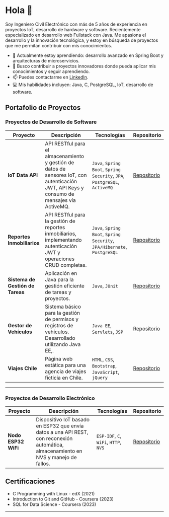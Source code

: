 # Hola 👋

Soy Ingeniero Civil Electrónico con más de 5 años de experiencia en proyectos IoT, 
desarrollo de hardware y software. Recientemente especializado en desarrollo web 
Fullstack con Java. Me apasiona el desarrollo y la innovación tecnológica, y 
estoy en búsqueda de proyectos que me permitan contribuir con mis conocimientos.

- 🌱 Actualmente estoy aprendiendo: desarrollo avanzado en Spring Boot y arquitecturas de microservicios.
- 💼 Busco contribuir a proyectos innovadores donde pueda aplicar mis conocimientos y seguir aprendiendo.
- 📫 Puedes contactarme en [LinkedIn](https://www.linkedin.com/in/asmitmans).
- 💻 Mis habilidades incluyen: Java, C, PostgreSQL, IoT, desarrollo de software.

## Portafolio de Proyectos

### Proyectos de Desarrollo de Software
| Proyecto | Descripción | Tecnologías | Repositorio |
|----------|------------|-------------|-------------|
 **IoT Data API** | API RESTful para el almacenamiento y gestión de datos de sensores IoT, con autenticación JWT, API Keys y consumo de mensajes vía ActiveMQ. | `Java`, `Spring Boot`, `Spring Security`, `JPA`, `PostgreSQL`, `ActiveMQ` | [Repositorio](https://github.com/asmitmans/IoTDataAPI) |
| **Reportes Inmobiliarios** | API RESTful para la gestión de reportes inmobiliarios, implementando autenticación JWT y operaciones CRUD completas. | `Java`, `Spring Boot`, `Spring Security`, `JPA/Hibernate`, `PostgreSQL` | [Repositorio](https://github.com/asmitmans/RealEstateReportsAPI) |
| **Sistema de Gestión de Tareas** | Aplicación en Java para la gestión eficiente de tareas y proyectos. | `Java`, `JUnit` | [Repositorio](https://github.com/asmitmans/TaskManager) |
| **Gestor de Vehículos** | Sistema básico para la gestión de permisos y registros de vehículos. Desarrollado utilizando Java EE,. | `Java EE`, `Servlets`, `JSP` | [Repositorio](https://github.com/asmitmans/CarManagerSystem) |
| **Viajes Chile** | Página web estática para una agencia de viajes ficticia en Chile. | `HTML`, `CSS`, `Bootstrap`, `JavaScript`, `jQuery` | [Repositorio](https://github.com/asmitmans/ViajesChile) |

---

### Proyectos de Desarrollo Electrónico
| Proyecto | Descripción | Tecnologías | Repositorio |
|----------|------------|-------------|-------------|
| **Nodo ESP32 WiFi** | Dispositivo IoT basado en ESP32 que envía datos a una API REST, con reconexión automática, almacenamiento en NVS y manejo de fallos. | `ESP-IDF`, `C`, `WiFi`, `HTTP`, `NVS` | [Repositorio](https://github.com/asmitmans/nodoESP32Wifi) |


## Certificaciones

- C Programming with Linux - edX (2021)
- Introduction to Git and GitHub - Coursera (2023)
- SQL for Data Science - Coursera (2023)

---